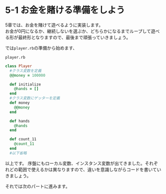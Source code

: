 # 5-1 お金を賭ける準備をしよう

5章では、お金を賭けて遊べるように実装します。  
お金が0円になるか、継続しないを選ぶか、どちらかになるまでループして遊べる形が最終形となりますので、最後まで頑張っていきましょう。

では`player.rb`の準備から始めます、

`player.rb`

~~~ruby
class Player
  #クラス変数を定義
  @@money = 100000

  def initialize
    @hands = []
  end
  #クラス変数にゲッターを定義
  def money
    @@money
  end

  def hands
    @hands
  end

  def count_11
    @count_11
  end
  #以下省略
~~~

以上です。
序盤にもローカル変数、インスタンス変数が出てきました。それぞれどの範囲で使えるかは異なりますので、違いを意識しながらコードを書いていきましょう。

それでは次のパートに進みます。
